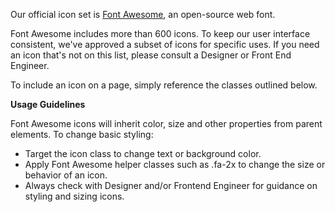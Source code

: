 Our official icon set is [Font Awesome](http://fontawesome.io/), an open-source web font.

Font Awesome includes more than 600 icons. To keep our user interface consistent, we've approved a subset of icons for specific uses. If you need an icon that's not on this list, please consult a Designer or Front End Engineer.

To include an icon on a page, simply reference the classes outlined below.

**Usage Guidelines**

Font Awesome icons will inherit color, size and other properties from parent elements. To change basic styling:

* Target the icon class to change text or background color.
* Apply Font Awesome helper classes such as .fa-2x to change the size or behavior of an icon.
* Always check with Designer and/or Frontend Engineer for guidance on styling and sizing icons.